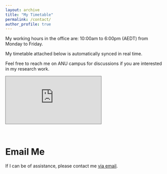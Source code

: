 ```yaml
---
layout: archive
title: "My Timetable"
permalink: /contact/
author_profile: true
---
```


My working hours in the office are: 10:00am to 6:00pm (AEDT) from Monday to Friday. 

My timetable attached below is automatically synced in real time.

Feel free to reach me on ANU campus for discussions if you are interested in my research work.

<iframe src="https://calendar.google.com/calendar/embed?height=600&wkst=1&bgcolor=%23ffffff&ctz=Australia%2FSydney&showTitle=0&showNav=0&mode=WEEK&showPrint=0&showTabs=0&showCalendars=0&showTz=1&src=bGVpLndAYW51LmVkdS5hdQ&src=ZW4uYXVzdHJhbGlhbiNob2xpZGF5QGdyb3VwLnYuY2FsZW5kYXIuZ29vZ2xlLmNvbQ&color=%23039BE5&color=%230B8043" style="border:solid 1px #777" frameborder="0" scrolling="no"></iframe>

<p>&nbsp;</p>

Email Me
======

If I can be of assistance, please contact me [via email](mailto:lei.wang@data61.csiro.au).

